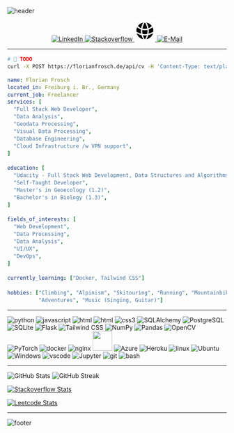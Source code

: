![header](https://capsule-render.vercel.app/api?type=waving&height=180&color=0:000000,50:364e59ff,100:ff9900ff&fontColor=ffffffff&fontSize=24&fontAlign=30&fontAlignY=35&text=Florian%20Frosch&desc="A%20year%20from%20now%20you%20will%20wish%20you%20had%20started%20today"&descAlign=55&descAlignY=55)

<p align="center">
  <a href="https://www.linkedin.com/in/ffrosch/">
    <img src="https://cdn.jsdelivr.net/gh/devicons/devicon/icons/linkedin/linkedin-original.svg" width="48" alt="LinkedIn" title="LinkedIn" />
  </a>
  <a href="https://stackoverflow.com/users/9152905/ffrosch">
    <img src="https://upload.wikimedia.org/wikipedia/commons/thumb/e/ef/Stack_Overflow_icon.svg/768px-Stack_Overflow_icon.svg.png" width="48" alt="Stackoverflow" title="Stackoverflow" />
  </a>
  <a href="https://florianfrosch.de">
    <img src="https://github.com/tailwindlabs/heroicons/blob/master/optimized/24/solid/globe-alt.svg" width="48" alt="Homepage" title="Homepage" />
  </a>
  <a href="mailto:info@florianfrosch.de">
    <img src="https://github.com/twbs/icons/blob/main/icons/envelope-at.svg" width="48" alt="E-Mail" title="E-Mail" />
  </a>

---

```bash
# 📖 TODO
curl -X POST https://florianfrosch.de/api/cv -H 'Content-Type: text/plain'
```

```yaml
name: Florian Frosch
located_in: Freiburg i. Br., Germany
current_job: Freelancer
services: [
  "Full Stack Web Developer",
  "Data Analysis",
  "Geodata Processing",
  "Visual Data Processing",
  "Database Engineering",
  "Cloud Infrastructure /w VPN support",
]

education: [
  "Udacity - Full Stack Web Development, Data Structures and Algorithms, Data Science",
  "Self-Taught Developer",
  "Master's in Geoecology (1.2)",
  "Bachelor's in Biology (1.3)",
]

fields_of_interests: [
  "Web Development",
  "Data Processing",
  "Data Analysis",
  "UI/UX",
  "DevOps",
]

currently_learning: ["Docker, Tailwind CSS"]

hobbies: ["Climbing", "Alpinism", "Skitouring", "Running", "Mountainbiking",
          "Adventures", "Music (Singing, Guitar)"]
```

---

<p align="left">
  <img src="https://cdn.jsdelivr.net/gh/devicons/devicon/icons/python/python-original-wordmark.svg" alt="python" title="python" width="45" height="45"/>
  <img src="https://cdn.jsdelivr.net/gh/devicons/devicon/icons/javascript/javascript-original.svg" alt="javascript" title="javascript" width="45" height="45"/>
  <img src="https://cdn.jsdelivr.net/gh/devicons/devicon/icons/html5/html5-original.svg" alt="html" title="html" width="45" height="45"/>
  <img src="https://cdn.jsdelivr.net/gh/devicons/devicon/icons/bootstrap/bootstrap-original.svg" alt="html" title="html" width="45" height="45"/>
  <img src="https://cdn.jsdelivr.net/gh/devicons/devicon/icons/css3/css3-original-wordmark.svg" alt="css3" title="css3" width="45" height="45" />
  <img src="https://cdn.jsdelivr.net/gh/devicons/devicon/icons/sqlalchemy/sqlalchemy-original.svg" alt="SQLAlchemy" title="SQLAlchemy" width="45" height="45"/>
  <img src="https://cdn.jsdelivr.net/gh/devicons/devicon/icons/postgresql/postgresql-original-wordmark.svg" alt="PostgreSQL" title="PostgreSQL" width="45" height="45"/>
  <img src="https://cdn.jsdelivr.net/gh/devicons/devicon/icons/sqlite/sqlite-original-wordmark.svg" alt="SQLite" title="SQLite" width="45" height="45"/>
  <img src="https://cdn.jsdelivr.net/gh/devicons/devicon/icons/flask/flask-original-wordmark.svg" alt="Flask" title="Flask" width="45" height="45"/>
  <img src="https://cdn.jsdelivr.net/gh/devicons/devicon/icons/tailwindcss/tailwindcss-original-wordmark.svg" alt="Tailwind CSS" title="Tailwind CSS" width="45" height="45"/>
  <img src="https://cdn.jsdelivr.net/gh/devicons/devicon/icons/numpy/numpy-original-wordmark.svg" alt="NumPy" title="NumPy" width="45" height="45"/>
  <img src="https://cdn.jsdelivr.net/gh/devicons/devicon/icons/pandas/pandas-original-wordmark.svg" alt="Pandas" title="Pandas" width="45" height="45"/>
  <img src="https://cdn.jsdelivr.net/gh/devicons/devicon/icons/opencv/opencv-original-wordmark.svg" alt="OpenCV" title="OpenCV" width="45" height="45"/>
  <img src="https://cdn.jsdelivr.net/gh/devicons/devicon/icons/pytorch/pytorch-original-wordmark.svg" alt="PyTorch" title="PyTorch" width="45" height="45"/>
  <img src="https://cdn.jsdelivr.net/gh/devicons/devicon/icons/docker/docker-original.svg" alt="docker" title="docker" width="45" height="45"/>
  <img src="https://cdn.jsdelivr.net/gh/devicons/devicon/icons/nginx/nginx-original.svg" alt="nginx" title="nginx" width="45" height="45"/>
  <img src="https://cdn.jsdelivr.net/gh/devicons/devicon/icons/amazonwebservices/amazonwebservices-plain-wordmark.svg" width="45" height="45"/>
  <img src="https://cdn.jsdelivr.net/gh/devicons/devicon/icons/azure/azure-original-wordmark.svg" alt="Azure" title="Azure" width="45" height="45"/>
  <img src="https://cdn.jsdelivr.net/gh/devicons/devicon/icons/heroku/heroku-original-wordmark.svg" alt="Heroku" title="Heroku" width="45" height="45"/>
  <img src="https://cdn.jsdelivr.net/gh/devicons/devicon/icons/linux/linux-original.svg" alt="linux" title="linux" width="45" height="45"/>
  <img src="https://cdn.jsdelivr.net/gh/devicons/devicon/icons/ubuntu/ubuntu-plain-wordmark.svg" alt="Ubuntu" title="Ubuntu" width="45" height="45"/>
  <img src="https://cdn.jsdelivr.net/gh/devicons/devicon/icons/windows8/windows8-original.svg" alt="Windows" title="Windows" width="45" height="45"/>
  <img src="https://cdn.jsdelivr.net/gh/devicons/devicon/icons/vscode/vscode-original.svg" alt="vscode" title="vscode" width="45" height="45"/>
  <img src="https://cdn.jsdelivr.net/gh/devicons/devicon/icons/jupyter/jupyter-original-wordmark.svg" alt="Jupyter" title="Jupyter" width="45" height="45"/>
  <img src="https://cdn.jsdelivr.net/gh/devicons/devicon/icons/git/git-original.svg" alt="git" title="git" width="45" height="45"/>
  <img src="https://cdn.jsdelivr.net/gh/devicons/devicon/icons/bash/bash-original.svg" alt="bash" title="bash" width="45" height="45"/>
</p>

---
  
![GitHub Stats](https://github-readme-stats.vercel.app/api?username=ffrosch&count_private=true&show_icons=true&theme=gruvbox)
![GitHub Streak](https://github-readme-streak-stats.herokuapp.com?user=ffrosch&theme=gruvbox)

[![Stackoverflow Stats](https://so-stats.vercel.app/api?user=9152905)](https://github.com/kurt-liao/so-stats)

[![Leetcode Stats](https://leetcard.jacoblin.cool/ffrosch?ext=heatmap)](https://leetcode.com/ffrosch)

---
  
![footer](https://capsule-render.vercel.app/api?section=footer&type=waving&height=120&color=0:000000,50:364e59ff,100:ff9900ff)
